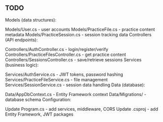 ## TODO
Models (data structures):

Models/User.cs - user accounts
Models/PracticeFile.cs - practice content metadata
Models/PracticeSession.cs - session tracking data
Controllers (API endpoints):

Controllers/AuthController.cs - login/register/verify
Controllers/PracticeFilesController.cs - get practice content
Controllers/SessionsController.cs - save/retrieve sessions
Services (business logic):

Services/AuthService.cs - JWT tokens, password hashing
Services/PracticeFileService.cs - file management
Services/SessionService.cs - session data handling
Data (database):

Data/AppDbContext.cs - Entity Framework context
Data/Migrations/ - database schema
Configuration:

Update Program.cs - add services, middleware, CORS
Update .csproj - add Entity Framework, JWT packages